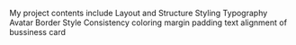 My project contents include
Layout and Structure
Styling
Typography
Avatar
Border Style
Consistency 
coloring 
margin 
padding
text alignment of bussiness card
